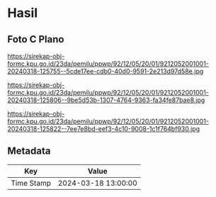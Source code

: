 # Hasil

## Foto C Plano

https://sirekap-obj-formc.kpu.go.id/23da/pemilu/ppwp/92/12/05/20/01/9212052001001-20240318-125755--5cde17ee-cdb0-40d0-9591-2e213d97d58e.jpg

https://sirekap-obj-formc.kpu.go.id/23da/pemilu/ppwp/92/12/05/20/01/9212052001001-20240318-125806--9be5d53b-1307-4764-9363-fa34fe87bae8.jpg

https://sirekap-obj-formc.kpu.go.id/23da/pemilu/ppwp/92/12/05/20/01/9212052001001-20240318-125822--7ee7e8bd-eef3-4c10-9008-1c1f764bf930.jpg


## Metadata

| Key        | Value               |
| ---------- | ------------------- |
| Time Stamp | 2024-03-18 13:00:00 |




